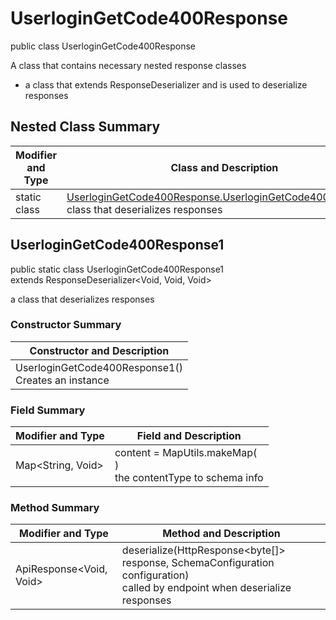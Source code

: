 # UserloginGetCode400Response

public class UserloginGetCode400Response

A class that contains necessary nested response classes
- a class that extends ResponseDeserializer and is used to deserialize responses

## Nested Class Summary
| Modifier and Type | Class and Description |
| ----------------- | --------------------- |
| static class | [UserloginGetCode400Response.UserloginGetCode400Response1](#userlogingetcode400response1)<br>class that deserializes responses |

## UserloginGetCode400Response1
public static class UserloginGetCode400Response1<br>
extends ResponseDeserializer<Void, Void, Void>

a class that deserializes responses

### Constructor Summary
| Constructor and Description |
| --------------------------- |
| UserloginGetCode400Response1()<br>Creates an instance |

### Field Summary
| Modifier and Type | Field and Description |
| ----------------- | --------------------- |
| Map<String, Void> | content =  MapUtils.makeMap(<br>)<br>the contentType to schema info |

### Method Summary
| Modifier and Type | Method and Description |
| ----------------- | ---------------------- |
| ApiResponse<Void, Void> | deserialize(HttpResponse<byte[]> response, SchemaConfiguration configuration)<br>called by endpoint when deserialize responses |
